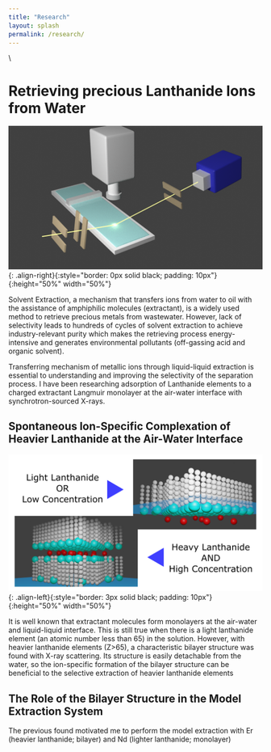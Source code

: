 ```yaml
---
title: "Research"
layout: splash
permalink: /research/
---
```


\\

# Retrieving precious Lanthanide Ions from Water

![image-right](../assets/images/exp_setup.png){: .align-right}{:style="border: 0px solid black; padding: 10px"}{:height="50%" width="50%"}

Solvent Extraction, a mechanism that transfers ions from water to oil with the assistance of amphiphilic molecules (extractant), is a widely used method to retrieve precious metals from wastewater.
However, lack of selectivity leads to hundreds of cycles of solvent extraction to achieve industry-relevant purity which makes the retrieving process energy-intensive and generates environmental pollutants (off-gassing acid and organic solvent).

Transferring mechanism of metallic ions through liquid-liquid extraction is essential to understanding and improving the selectivity of the separation process. 
I have been researching adsorption of Lanthanide elements to a charged extractant Langmuir monolayer at the air-water interface with synchrotron-sourced X-rays.

## Spontaneous Ion-Specific Complexation of Heavier Lanthanide at the Air-Water Interface
![image-left](../assets/images/Abstract_Figure.png){: .align-left}{:style="border: 3px solid black; padding: 10px"}{:height="50%" width="50%"}

It is well known that extractant molecules form monolayers at the air-water and liquid-liquid interface.
This is still true when there is a light lanthanide element (an atomic number less than 65) in the solution.
However, with heavier lanthanide elements (Z>65), a characteristic bilayer structure was found with X-ray scattering.
Its structure is easily detachable from the water, so the ion-specific formation of the bilayer structure can be beneficial to the selective extraction of heavier lanthanide elements

## The Role of the Bilayer Structure in the Model Extraction System

The previous found motivated me to perform the model extraction with Er (heavier lanthanide; bilayer) and Nd (lighter lanthanide; monolayer)

